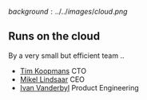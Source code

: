$background:../../images/cloud.png$

## Runs on the cloud

By a very small but efficient team ..

- [Tim Koopmans](https://au.linkedin.com/in/timkoopmans) CTO
- [Mikel Lindsaar](https://au.linkedin.com/in/mikellindsaar) CEO
- [Ivan Vanderbyl](https://au.linkedin.com/in/ivanvanderbyl) Product Engineering
